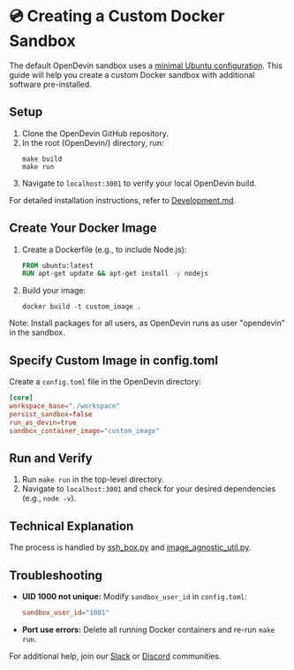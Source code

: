 # 💿 Creating a Custom Docker Sandbox

The default OpenDevin sandbox uses a [minimal Ubuntu configuration](https://github.com/OpenDevin/OpenDevin/blob/main/containers/sandbox/Dockerfile). This guide will help you create a custom Docker sandbox with additional software pre-installed.

## Setup

1. Clone the OpenDevin GitHub repository.
2. In the root (OpenDevin/) directory, run:
   ```
   make build
   make run
   ```
3. Navigate to `localhost:3001` to verify your local OpenDevin build.

For detailed installation instructions, refer to [Development.md](https://github.com/OpenDevin/OpenDevin/blob/main/Development.md).

## Create Your Docker Image

1. Create a Dockerfile (e.g., to include Node.js):
   ```dockerfile
   FROM ubuntu:latest
   RUN apt-get update && apt-get install -y nodejs
   ```
2. Build your image:
   ```
   docker build -t custom_image .
   ```

Note: Install packages for all users, as OpenDevin runs as user "opendevin" in the sandbox.

## Specify Custom Image in config.toml

Create a `config.toml` file in the OpenDevin directory:

```toml
[core]
workspace_base="./workspace"
persist_sandbox=false
run_as_devin=true
sandbox_container_image="custom_image"
```

## Run and Verify

1. Run `make run` in the top-level directory.
2. Navigate to `localhost:3001` and check for your desired dependencies (e.g., `node -v`).

## Technical Explanation

The process is handled by [ssh_box.py](https://github.com/OpenDevin/OpenDevin/blob/main/opendevin/runtime/docker/ssh_box.py) and [image_agnostic_util.py](https://github.com/OpenDevin/OpenDevin/blob/main/opendevin/runtime/docker/image_agnostic_util.py).

## Troubleshooting

- **UID 1000 not unique:** Modify `sandbox_user_id` in `config.toml`:
  ```toml
  sandbox_user_id="1001"
  ```
- **Port use errors:** Delete all running Docker containers and re-run `make run`.

For additional help, join our [Slack](https://join.slack.com/t/opendevin/shared_invite/zt-2jsrl32uf-fTeeFjNyNYxqSZt5NPY3fA) or [Discord](https://discord.gg/ESHStjSjD4) communities.